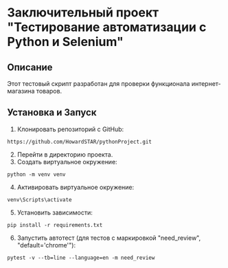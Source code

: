# Заключительный проект "Тестирование автоматизации с Python и Selenium"
## Описание
Этот тестовый скрипт разработан для проверки функционала интернет-магазина товаров.
## Установка и Запуск
1. Клонировать репозиторий с GitHub:
```
https://github.com/HowardSTAR/pythonProject.git
```
2. Перейти в директорию проекта.
3. Создать виртуальное окружение:
```
python -m venv venv
```
4. Активировать виртуальное окружение:
```
venv\Scripts\activate
```
5. Установить зависимости:
```
pip install -r requirements.txt
```
6. Запустить автотест (для тестов с маркировкой "need_review", "default='chrome'"):
```
pytest -v --tb=line --language=en -m need_review
```
